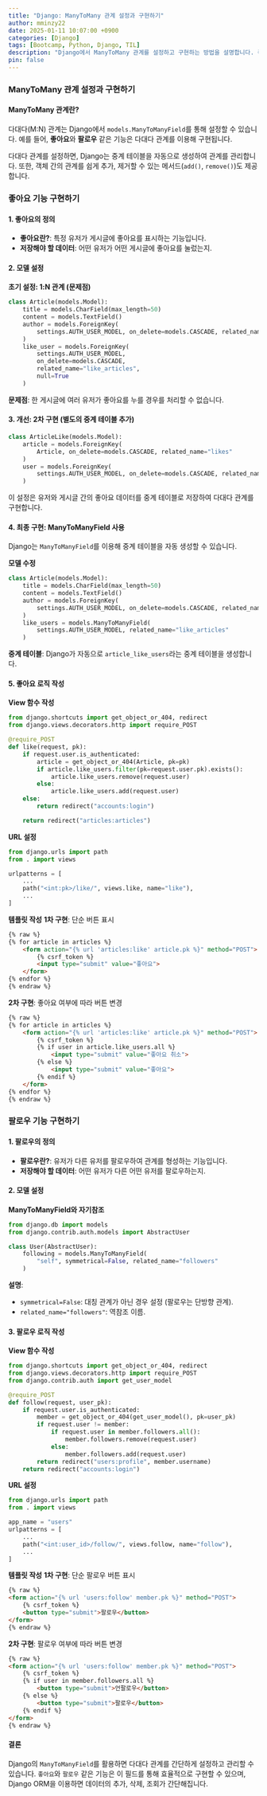 ```yaml
---
title: "Django: ManyToMany 관계 설정과 구현하기"
author: mminzy22
date: 2025-01-11 10:07:00 +0900
categories: [Django]
tags: [Bootcamp, Python, Django, TIL]
description: "Django에서 ManyToMany 관계를 설정하고 구현하는 방법을 설명합니다. 좋아요와 팔로우 기능을 예제로 다룹니다."
pin: false
---
```




### ManyToMany 관계 설정과 구현하기

#### ManyToMany 관계란?
다대다(M:N) 관계는 Django에서 `models.ManyToManyField`를 통해 설정할 수 있습니다. 예를 들어, **좋아요**와 **팔로우** 같은 기능은 다대다 관계를 이용해 구현됩니다.

다대다 관계를 설정하면, Django는 중계 테이블을 자동으로 생성하여 관계를 관리합니다. 또한, 객체 간의 관계를 쉽게 추가, 제거할 수 있는 메서드(`add()`, `remove()`)도 제공합니다.


### 좋아요 기능 구현하기

#### 1. 좋아요의 정의
- **좋아요란?**: 특정 유저가 게시글에 좋아요를 표시하는 기능입니다.
- **저장해야 할 데이터**: 어떤 유저가 어떤 게시글에 좋아요를 눌렀는지.

#### 2. 모델 설정
**초기 설정: 1:N 관계 (문제점)**

```python
class Article(models.Model):
    title = models.CharField(max_length=50)
    content = models.TextField()
    author = models.ForeignKey(
        settings.AUTH_USER_MODEL, on_delete=models.CASCADE, related_name="articles"
    )
    like_user = models.ForeignKey(
        settings.AUTH_USER_MODEL,
        on_delete=models.CASCADE,
        related_name="like_articles",
        null=True
    )
```

**문제점**: 한 게시글에 여러 유저가 좋아요를 누를 경우를 처리할 수 없습니다.


#### 3. 개선: 2차 구현 (별도의 중계 테이블 추가)

```python
class ArticleLike(models.Model):
    article = models.ForeignKey(
        Article, on_delete=models.CASCADE, related_name="likes"
    )
    user = models.ForeignKey(
        settings.AUTH_USER_MODEL, on_delete=models.CASCADE, related_name="likes"
    )
```

이 설정은 유저와 게시글 간의 좋아요 데이터를 중계 테이블로 저장하여 다대다 관계를 구현합니다.


#### 4. 최종 구현: ManyToManyField 사용
Django는 `ManyToManyField`를 이용해 중계 테이블을 자동 생성할 수 있습니다.

**모델 수정**

```python
class Article(models.Model):
    title = models.CharField(max_length=50)
    content = models.TextField()
    author = models.ForeignKey(
        settings.AUTH_USER_MODEL, on_delete=models.CASCADE, related_name="articles"
    )
    like_users = models.ManyToManyField(
        settings.AUTH_USER_MODEL, related_name="like_articles"
    )
```

**중계 테이블**: Django가 자동으로 `article_like_users`라는 중계 테이블을 생성합니다.


#### 5. 좋아요 로직 작성
**View 함수 작성**

```python
from django.shortcuts import get_object_or_404, redirect
from django.views.decorators.http import require_POST

@require_POST
def like(request, pk):
    if request.user.is_authenticated:
        article = get_object_or_404(Article, pk=pk)
        if article.like_users.filter(pk=request.user.pk).exists():
            article.like_users.remove(request.user)
        else:
            article.like_users.add(request.user)
    else:
        return redirect("accounts:login")

    return redirect("articles:articles")
```

**URL 설정**

```python
from django.urls import path
from . import views

urlpatterns = [
    ...
    path("<int:pk>/like/", views.like, name="like"),
    ...
]
```

**템플릿 작성**
**1차 구현**: 단순 버튼 표시

```html
{% raw %}
{% for article in articles %}
    <form action="{% url 'articles:like' article.pk %}" method="POST">
        {% csrf_token %}
        <input type="submit" value="좋아요">
    </form>
{% endfor %}
{% endraw %}
```

**2차 구현**: 좋아요 여부에 따라 버튼 변경

```html
{% raw %}
{% for article in articles %}
    <form action="{% url 'articles:like' article.pk %}" method="POST">
        {% csrf_token %}
        {% if user in article.like_users.all %}
            <input type="submit" value="좋아요 취소">
        {% else %}
            <input type="submit" value="좋아요">
        {% endif %}
    </form>
{% endfor %}
{% endraw %}
```


### 팔로우 기능 구현하기

#### 1. 팔로우의 정의
- **팔로우란?**: 유저가 다른 유저를 팔로우하여 관계를 형성하는 기능입니다.
- **저장해야 할 데이터**: 어떤 유저가 다른 어떤 유저를 팔로우하는지.

#### 2. 모델 설정
**ManyToManyField와 자기참조**

```python
from django.db import models
from django.contrib.auth.models import AbstractUser

class User(AbstractUser):
    following = models.ManyToManyField(
        "self", symmetrical=False, related_name="followers"
    )
```

**설명**:
- `symmetrical=False`: 대칭 관계가 아닌 경우 설정 (팔로우는 단방향 관계).
- `related_name="followers"`: 역참조 이름.


#### 3. 팔로우 로직 작성
**View 함수 작성**

```python
from django.shortcuts import get_object_or_404, redirect
from django.views.decorators.http import require_POST
from django.contrib.auth import get_user_model

@require_POST
def follow(request, user_pk):
    if request.user.is_authenticated:
        member = get_object_or_404(get_user_model(), pk=user_pk)
        if request.user != member:
            if request.user in member.followers.all():
                member.followers.remove(request.user)
            else:
                member.followers.add(request.user)
        return redirect("users:profile", member.username)
    return redirect("accounts:login")
```

**URL 설정**

```python
from django.urls import path
from . import views

app_name = "users"
urlpatterns = [
    ...
    path("<int:user_id>/follow/", views.follow, name="follow"),
    ...
]
```

**템플릿 작성**
**1차 구현**: 단순 팔로우 버튼 표시

```html
{% raw %}
<form action="{% url 'users:follow' member.pk %}" method="POST">
    {% csrf_token %}
    <button type="submit">팔로우</button>
</form>
{% endraw %}
```

**2차 구현**: 팔로우 여부에 따라 버튼 변경

```html
{% raw %}
<form action="{% url 'users:follow' member.pk %}" method="POST">
    {% csrf_token %}
    {% if user in member.followers.all %}
        <button type="submit">언팔로우</button>
    {% else %}
        <button type="submit">팔로우</button>
    {% endif %}
</form>
{% endraw %}
```


#### 결론
Django의 `ManyToManyField`를 활용하면 다대다 관계를 간단하게 설정하고 관리할 수 있습니다. `좋아요`와 `팔로우` 같은 기능은 이 필드를 통해 효율적으로 구현할 수 있으며, Django ORM을 이용하면 데이터의 추가, 삭제, 조회가 간단해집니다.

